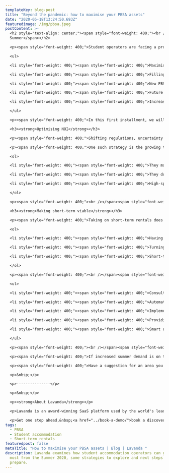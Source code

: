 ```yaml
---
templateKey: blog-post
title: "Beyond the pandemic: how to maximise your PBSA assets"
date: "2020-05-18T13:24:50.693Z"
featuredimage: /img/pbsa.jpeg
postContent: >-
  <h2 style="text-align: center;"><span style="font-weight: 400;"><br />Part 1:
  Summer</span></h2>

  <p><span style="font-weight: 400;">Student operators are facing a projected dramatic decrease of 230,000 first-year students in the upcoming academic year, half of which are international, according to a </span><a href="https://www.ucu.org.uk/media/10871/LE_report_on_covid19_and_university_finances/pdf/LEreportoncovid19anduniversityfinances"><span style="font-weight: 400;">study by London Economics</span></a><span style="font-weight: 400;">. However, the current crisis actually creates new opportunities for PBSA asset owners. In this blog series we will take a closer look at the issues and opportunities facing PBSA:</span></p>

  <ul>

  <li style="font-weight: 400;"><span style="font-weight: 400;">Maximising the summer period</span></li>

  <li style="font-weight: 400;"><span style="font-weight: 400;">Filling available units during term time&nbsp;</span></li>

  <li style="font-weight: 400;"><span style="font-weight: 400;">New PBSA assets in construction</span></li>

  <li style="font-weight: 400;"><span style="font-weight: 400;">Future of nominations and students in HMOs</span></li>

  <li style="font-weight: 400;"><span style="font-weight: 400;">Increasing the long-term trading value of PBSA assets</span></li>

  </ul>

  <p><span style="font-weight: 400;">In this first installment, we will examine the opportunity for summer 2020 and what moves to make to capitalise on the opportunity.</span><span style="font-weight: 400;"><br /><br /></span></p>

  <h3><strong>Optimising NOI</strong></h3>

  <p><span style="font-weight: 400;">Shifting regulations, uncertainty around student numbers and changing financial positions has put many of the usual PBSA summer business options in serious doubt. While some PBSA operators have stated they are </span><a href="https://www.bisnow.com/london/news/student-housing/why-student-housing-is-relaxed-about-pandemic-shutdowns-but-universities-are-mad-with-anxiety-104123"><span style="font-weight: 400;">prepared to take a hit</span></a><span style="font-weight: 400;">, many are exploring a range of new strategies to generate revenue.&nbsp;&nbsp;</span></p>

  <p><span style="font-weight: 400;">One such strategy is the growing trend around "mixed-use&rdquo; schemes: PBSA schemes with consent for non-student usage. The shift towards "mixed-use&rdquo; is quite natural for many reasons including:</span></p>

  <ol>

  <li style="font-weight: 400;"><span style="font-weight: 400;">They make optimal use of otherwise empty residential housing, resulting in less waste.</span><span style="font-weight: 400;"><br /><br /></span></li>

  <li style="font-weight: 400;"><span style="font-weight: 400;">They drive incremental revenue for the asset owners, many of whom are academic institutions who need the income. These additional revenues then ensure that accommodation prices are kept as low as possible for students during term time, making university education more accessible.</span><span style="font-weight: 400;"><br /><br /></span></li>

  <li style="font-weight: 400;"><span style="font-weight: 400;">High-spending tourist footfall in the summer months generates earnings for local businesses and boosts the local economy.</span></li>

  </ol>

  <p><span style="font-weight: 400;"><br /></span><span style="font-weight: 400;">However, with so many PBSA assets sitting with high vacancies this year, they are already a step closer to readily generating additional NOI. The window of opportunity could open as early as July 4, according to section 4.3 of the UK government&rsquo;s </span><a href="https://www.gov.uk/government/publications/our-plan-to-rebuild-the-uk-governments-covid-19-recovery-strategy/our-plan-to-rebuild-the-uk-governments-covid-19-recovery-strategy#our-roadmap-to-lift-restrictions-step-by-step"><span style="font-weight: 400;">COVID-19 recovery strategy</span></a><span style="font-weight: 400;">. That means, in order to maximise NOI over the summer months, PBSA asset owners should be acting now to open vacant units to the potential of high-yielding short-term rentals. We have seen a typical 80% reduction of vacancies, with units earning up to as much as +20% vs their long-term rental value, through the summer period.</span></p>

  <h3><strong>Making short-term viable</strong></h3>

  <p><span style="font-weight: 400;">Taking on short-term rentals does not need to be as daunting as it may sound. Some student operators stop short of exploring short-term rentals because it is often seen as an operational nightmare - soaking up months of valuable time and resources, planning and managing a non-core part of the long-term rental business. In conversations with some of our PBSA partners, they highlighted these concerns around short-term rentals:</span><span style="font-weight: 400;"><br /><br /></span></p>

  <ol>

  <li style="font-weight: 400;"><span style="font-weight: 400;">Having to manage distribution across multiple channels separately, across many websites - each with their own logins and layouts. </span><span style="font-weight: 400;"><br /><br /></span></li>

  <li style="font-weight: 400;"><span style="font-weight: 400;">Turning around units for short-term, at the end of term time, is complicated and does not fit well with the current setup, cleaning schedules or business structure.</span><span style="font-weight: 400;"><br /><br /></span></li>

  <li style="font-weight: 400;"><span style="font-weight: 400;">Short-term rentals can be seen as a distraction because of the level of effort it takes for the in-house team to embrace a different way of working.&nbsp;</span></li>

  </ol>

  <p><span style="font-weight: 400;"><br /></span><span style="font-weight: 400;">The solution to all of those concerns lies in technology. The right technology partner can help you to navigate and meet challenges such as:</span></p>

  <ul>

  <li style="font-weight: 400;"><span style="font-weight: 400;">Consultation around the configuration of units</span></li>

  <li style="font-weight: 400;"><span style="font-weight: 400;">Automate distribution and communication on the multiple marketing channels</span></li>

  <li style="font-weight: 400;"><span style="font-weight: 400;">Implementing dynamic pricing tools to automatically adjust to market shifts</span></li>

  <li style="font-weight: 400;"><span style="font-weight: 400;">Providing flexibility to tap into outsourced operations or operate in-house</span></li>

  <li style="font-weight: 400;"><span style="font-weight: 400;">Smart automation of traditionally resource-intensive operational workflows&nbsp;</span></li>

  </ul>

  <p><span style="font-weight: 400;"><br /></span><span style="font-weight: 400;">The ideal partner is one that provides a way to simplify and automate distribution across multiple channels from a single technology platform that can be used by a single in-house team. Additionally, if operational fit is the key issue, the option to outsource the entire short-term rental business to a trusted operator is important - 100% hassle-free.</span></p>

  <p><span style="font-weight: 400;">If increased summer demand is on the cards, an automated technology solution could be the difference between an asset sitting empty for weeks (possibly months) or generating revenue during a tough recovery period, which could last quite some time. Regardless of where you are on your journey to make the most out of the upcoming summer, Lavanda is happy to share our knowledge to help you find the solution that works best for your assets. </span><span style="font-weight: 400;"><br /></span></p>

  <p><span style="font-weight: 400;">Have a suggestion for an area you would like us to explore further in this blog series or have further questions? We are always happy to talk, contact us on </span><a href="mailto:info@getlavanda.com"><span style="font-weight: 400;">info@getlavanda.com</span></a><span style="font-weight: 400;">.&nbsp; Be sure to join us for our next blog focused on filling available units during term time.</span></p>

  <p>&nbsp;</p>

  <p>---------------</p>

  <p>&nbsp;</p>

  <p><strong>About Lavanda</strong></p>

  <p>Lavanda is an award-winning SaaS platform used by the world's leading vacation rental, student and multifamily operators to increase NOI through short and medium term rentals. Clients include Greystar, CA Ventures, JLL, Savills and LaSalle amongst others.</p>

  <p>Get one step ahead,&nbsp;<a href="../book-a-demo/">book a discovery call</a>&nbsp;to see how we can help turbocharge your property management company.</p>
tags:
  - PBSA
  - Student accommodation
  - Short-term rentals
featuredpost: false
metaTitle: "How to maximise your PBSA assets | Blog | Lavanda "
description: Lavanda examines how student accommodation operators can get the
  most from the Summer 2020, some strategies to explore and next steps to
  prepare.
---
```

